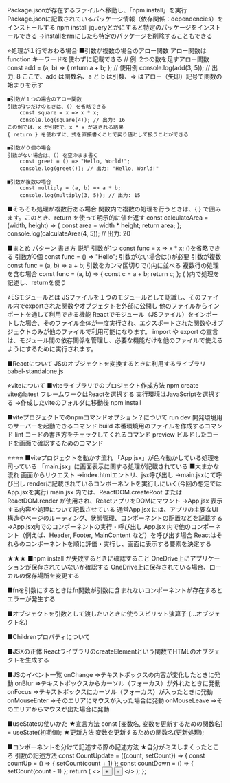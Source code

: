 
Package.jsonが存在するファイルへ移動し、「npm install」を実行
	Package.jsonに記載されているパッケージ情報（依存関係：dependencies）をインストールする
	npm install jqueryとかにすると特定のパッケージをインストールできる
		→installをrmにしたら特定のパッケージを削除することもできる

⭐︎処理が１行でおわる場合
	■引数が複数の場合のアロー関数
	アロー関数は function キーワードを使わずに記載できる
		// 例: 2つの数を足すアロー関数
		const add = (a, b) => {
			return a + b; 
		}; 
		// 使用例 
		console.log(add(3, 5)); // 出力: 8
	ここで、add は関数名、a と b は引数、=> はアロー（矢印）記号で関数の始まりを示す

	■引数が１つの場合のアロー関数
	引数が1つだけのときは、() を省略できる
		const square = x => x * x; 
		console.log(square(4)); // 出力: 16
	この例では、x が引数で、x * x が返される結果
	{ return } を使わずに、式を直接書くことで戻り値として扱うことができる

	■引数が０個の場合
	引数がない場合は、() を空のまま書く
		const greet = () => "Hello, World!"; 
		console.log(greet()); // 出力: "Hello, World!"

	■引数が複数の場合
		const multiply = (a, b) => a * b; 
		console.log(multiply(3, 5)); // 出力: 15

■そもそも処理が複数行ある場合
関数内で複数の処理を行うときは、{ } で囲みます。このとき、return を使って明示的に値を返す
	const calculateArea = (width, height) => { 
		const area = width * height; 
		return area; 
		}; 
	console.log(calculateArea(4, 5)); // 出力: 20

■まとめ
パターン	書き方	説明
引数が1つ	const func = x => x * x;	()を省略できる
引数が0個	const func = () => "Hello";	引数がない場合は()が必要
引数が複数	const func = (a, b) => a + b;	引数をカンマ区切りで()内に並べる
複数行の処理を含む場合	const func = (a, b) => { const c = a + b; return c; };	{ }内で処理を記述し、returnを使う

⭐︎ESモジュールとは
JSファイルを１つのモジュールとして認識し、そのファイル内でexportされた関数やオブジェクトを外部に公開し
他のファイルからインポートを通して利用できる機能
Reactでモジュール（JSファイル）をインポートした場合、そのファイル全体が一度実行され、エクスポートされた関数やオブジェクトのみが他のファイルで利用可能になります。 import や export の宣言は、モジュール間の依存関係を管理し、必要な機能だけを他のファイルで使えるようにするために実行されます。


■Reactについて
JSのオブジェクトを変換するときに利用するライブラリ
	babel-standalone.js

⭐︎viteについて
■viteライブラリでのプロジェクト作成方法
	npm create vite@latest
		フレームワークはReactを選択する
		実行環境はJavaScriptを選択する
	→作成したviteのフォルダに移動後
		npm install

■viteプロジェクトでのnpmコマンドオプション？について
	run dev
		開発環境用のサーバーを起動できるコマンド
	build
		本番環境用のファイルを作成するコマンド
	lint
		コードの書き方をチェックしてくれるコマンド
	preview
		ビルドしたコードを画面で確認するためのコマンド

⭐︎⭐︎⭐︎⭐︎
■viteプロジェクトを動かす流れ
	「App.jsx」が色々動かしている処理を司っている
	「main.jsx」に画面表示に関する処理が記載されている
	■大まかな流れ
		画面からリクエスト
		→index.htmlエントリ、jsx呼び出し
		→main.jsxにて呼び出し
			renderに記載されているコンポーネントを実行しにいく(今回の想定ではApp.jsxを実行)
				main.jsx 内では、ReactDOM.createRoot または ReactDOM.render が使用され、ReactアプリをDOMにマウント
		→App.jsx
			表示する内容や処理について記載させている
				通常App.jsx には、アプリの主要なUI構造やページのルーティング、状態管理、コンポーネントの配置などを記載する
		→App.jsx内でのコンポーネントの実行・呼び出し
			App.jsx 内で他のコンポーネント（例えば、Header, Footer, MainContent など）を呼び出す場合
			Reactはそれらのコンポーネントを順に評価・実行し、画面に表示する要素を決定する

★★★
■npm install が失敗するときに確認すること
	OneDrive上にアプリケーションが保存されていないか確認する
	OneDrive上に保存されている場合、ローカルの保存場所を変更する

■fnを引数にするときはfn関数が引数に含まれないコンポーネントが存在するとエラーが発生する

■オブジェクトを引数として渡したいときに使うスピリット演算子
	{...オブジェクト名}

■Childrenプロパティについて

■JSXの正体
	ReactライブラリのcreateElementという関数でHTMLのオブジェクトを生成する

■JSのイベント一覧
	onChange
		⇒テキストボックスの内容が変化したときに発動
	onBlur
		⇒テキストボックスからカーソル（フォーカス）が外れたときに発動
	onFocus
		⇒テキストボックスにカーソル（フォーカス）が入ったときに発動
	onMouseEnter
		⇒そのエリアにマウスが入った場合に発動
	onMouseLeave
		⇒そのエリアからマウスが出た場合に発動

■useStateの使いかた
	★宣言方法
		const [変数名, 変数を更新するための関数名] = useState(初期値);
	★更新方法
		変数を更新するための関数名(更新処理);

■コンポーネントを分けて記述する際の記述方法
	★自分がミスしまくったところ
		引数の記述方法
		const CountUpdate = ({count, setCount}) => {
			const countUp = () => {
				setCount(count + 1)
			};
			const countDown = () => {
				setCount(count - 1) 
			};
			return (
				<>
				<button onClick={countUp}>+</button>
				<button onClick={countDown}>-</button>
				</>
			);
		};

